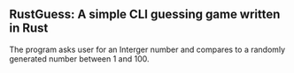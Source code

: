 ## RustGuess: A simple CLI guessing game written in Rust

The program asks user for an Interger number and compares to a randomly generated number between 1 and 100.
